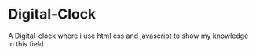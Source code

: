# Digital-Clock
A Digital-clock where i use html css and javascript to show my knowledge in this field 
